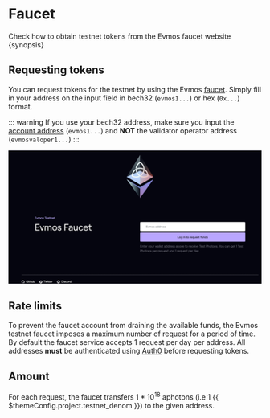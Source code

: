 <!--
order: 2
-->

# Faucet

Check how to obtain testnet tokens from the Evmos faucet website {synopsis}

## Requesting tokens

You can request tokens for the testnet by using the Evmos [faucet](https://faucet.evmos.org).
Simply fill in your address on the input field in bech32 (`evmos1...`) or hex (`0x...`) format.

::: warning
If you use your bech32 address, make sure you input the [account address](./../basics/accounts#addresses-and-public-keys) (`evmos1...`) and **NOT** the validator operator address (`evmosvaloper1...`)
:::

![faucet site](./img/faucet_web_page.png)

## Rate limits

To prevent the faucet account from draining the available funds, the Evmos testnet faucet
imposes a maximum number of request for a period of time. By default the faucet service accepts 1
request per day per address. All addresses **must** be authenticated using
[Auth0](https://auth0.com/) before requesting tokens.

<!-- TODO: add screenshots of authentication window -->

## Amount

For each request, the faucet transfers $1 ~ * ~ 10^{18}$ aphotons (i.e 1 {{ $themeConfig.project.testnet_denom }}) to the given address.
